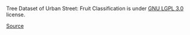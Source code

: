Tree Dataset of Urban Street: Fruit Classification is under [GNU LGPL 3.0](https://www.gnu.org/licenses/lgpl-3.0.html) license.

[Source](https://www.kaggle.com/datasets/erickendric/tree-dataset-of-urban-street-classification-fruit)